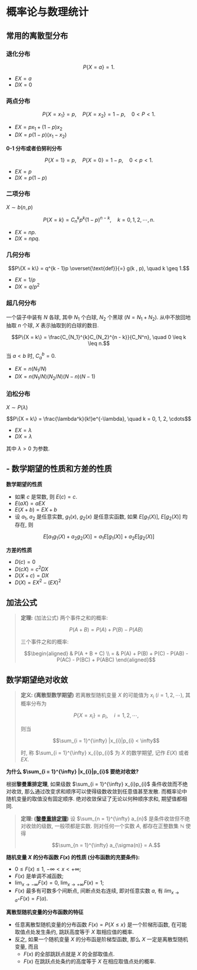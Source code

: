 # 概率论与数理统计

## 常用的离散型分布

### 退化分布

```math
P\{X = a\} = 1.
```

- $EX = a$
- $DX = 0$

### 两点分布

```math
P\{X = x_1\} = p, \quad P\{X = x_2\} = 1 - p, \quad 0 < P < 1.
```

- $EX = px_1 + (1 - p) x_2$
- $DX = p(1 - p)(x_1 - x_2)$

**$0$-$1$ 分布或者伯努利分布**

```math
P\{X = 1\} = p, \quad P\{X = 0\} = 1 - p, \quad 0 < p < 1.
```

- $EX = p$
- $DX = p(1 - p)$

### 二项分布

$X \sim b(n, p)$

```math
P\{X = k\} = C_n^kp^k(1 - p)^{n - k}, \quad k = 0, 1, 2, \cdots, n.
```

- $EX = np$.
- $DX = npq$.

### 几何分布

```math
P\{X = k\} = q^{k - 1}p \overset{\text{def}}{=} g(k , p), \quad k \geq 1.
```

- $EX = 1 / p$
- $DX = q / p^2$

### 超几何分布

一个袋子中装有 $N$ 各球, 其中 $N_1$ 个白球, $N_2$ 个黑球 ($N = N_1 + N_2$). 从中不放回地抽取 $n$ 个球, $X$ 表示抽取到的白球的数目.

```math
P\{X = k\} = \frac{C_{N_1}^{k}C_{N_2}^{n - k}}{C_N^n}, \quad 0 \leq k \leq n.
```

当 $a < b$ 时, $C_a^b = 0$.

- $EX = n(N_1 / N)$
- $DX = n(N_1 / N)(N_2 / N)(N - n)(N - 1)$

### 泊松分布

$X \sim P(\lambda)$

```math
P\{X = k\} = \frac{\lambda^k}{k!}e^{-\lambda}, \quad k = 0, 1, 2, \cdots
```

- $EX = \lambda$
- $DX = \lambda$

其中 $\lambda > 0$ 为参数.

## - 数学期望的性质和方差的性质

**数学期望的性质**

- 如果 $c$ 是常数, 则 $E(c) = c$.
- $E(aX) = aEX$
- $E(X + b) = EX + b$
- 设 $a_1$, $a_2$ 是任意实数, $g_1(x)$, $g_2(x)$ 是任意实函数, 如果 $E[g_1(X)]$, $E[g_2(X)]$ 均存在, 则

```math
E[a_1g_1(X) + a_2g_2(X)] = a_1E[g_1(X)] + a_2E[g_2(X)]
```

**方差的性质**

- $D(c) = 0$
- $D(cX) = c^2DX$
- $D(X + c) = DX$
- $D(X) = EX^2 - (EX)^2$

## 加法公式

> **定理:** (加法公式) 两个事件之和的概率:
>
> ```math
>   P(A + B) = P(A) + P(B) - P(AB)
> ```
>
> 三个事件之和的概率:
>
> ```math
> \begin{aligned}
>   & P(A + B + C) \\
>   = & P(A) + P(B) + P(C) - P(AB) - P(AC) - P(BC) + P(ABC)
> \end{aligned}
> ```

## 数学期望绝对收敛

> **定义: (离散型数学期望)** 若离散型随机变量 $X$ 的可能值为 $x_{i}$ ($i = 1, 2, \cdots$), 其概率分布为
>
> ```math
> P\{X = x_{i}\} = p_{i}, \quad i = 1, 2, \cdots,
> ```
>
> 则当
>
> ```math
> \sum_{i = 1}^{\infty} |x_{i}|p_{i} < \infty
> ```
>
> 时, 称 $\sum_{i = 1}^{\infty} x_{i}p_{i}$ 为 $X$ 的数学期望, 记作 $E(X)$ 或者 $EX$.

**为什么 $\sum_{i = 1}^{\infty} |x_{i}|p_{i}$ 要绝对收敛?**

根据**黎曼重排定理**, 如果级数 $\sum_{i = 1}^{\infty} x_{i}p_{i}$ 条件收敛而不绝对收敛, 那么通过改变求和顺序可以使得级数收敛到任意值甚至发散. 而概率论中随机变量的取值没有固定顺序. 绝对收敛保证了无论以何种顺序求和, 期望值都相同.

> **定理: ([黎曼重排定理](https://wuli.wiki/online/RieRes.html))** 设 $\sum_{n = 1}^{\infty} a_{n}$ 是条件收敛但不绝对收敛的级数, 一般项都是实数. 则对任何一个实数 $A$, 都存在正整数集 $\mathbb{N}$ 使得
>
> ```math
> \sum_{n = 1}^{\infty} a_{\sigma(n)} = A.
> ```

**随机变量 $X$ 的分布函数 $F(x)$ 的性质 (分布函数的充要条件):**

- $0 \leq F(x) \leq 1$, $-\infty < x < +\infty$;
- $F(x)$ 是单调不减函数;
- $\lim_{x \to -\infty} F(x) = 0$, $\lim_{x \to +\infty} F(x) = 1$;
- $F(x)$ 最多有可数多个间断点, 间断点处右连续, 即对任意实数 $a$, 有 $lim_{x \to a^+} F(x) = F(a)$.

**离散型随机变量的分布函数的特征**

- 任意离散型随机变量的分布函数 $F(x) = P\{X \leq x\}$ 是一个阶梯形函数, 在可能取值点处发生条约, 跳跃高度等于 $X$ 取相应值的概率.
- 反之, 如果一个随机变量 $X$ 的分布函是阶梯型函数, 那么 $X$ 一定是离散型随机变量, 而且
    - $F(x)$ 的全部跳跃点就是 $X$ 的全部取值点.
    - $F(x)$ 在跳跃点处条约的高度等于 $X$ 在相应取值点处的概率.
